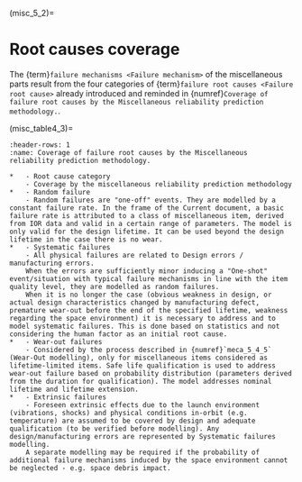 (misc_5_2)=
# Root causes coverage
The {term}`failure mechanisms <Failure mechanism>` of the miscellaneous parts result from the four categories of {term}`failure root causes <Failure root cause>` already introduced and reminded in {numref}`Coverage of failure root causes by the Miscellaneous reliability prediction methodology.`.

(misc_table4_3)=
```{list-table} Coverage of failure root causes by the Miscellaneous reliability prediction methodology.
:header-rows: 1
:name: Coverage of failure root causes by the Miscellaneous reliability prediction methodology.

*   - Root cause category
    - Coverage by the miscellaneous reliability prediction methodology
*   - Random failure
    - Random failures are "one-off" events. They are modelled by a constant failure rate. In the frame of the Current document, a basic failure rate is attributed to a class of miscellaneous item, derived from IOR data and valid in a certain range of parameters. The model is only valid for the design lifetime. It can be used beyond the design lifetime in the case there is no wear.
*   - Systematic failures
    - All physical failures are related to Design errors / manufacturing errors.
    When the errors are sufficiently minor inducing a "One-shot" event/situation with typical failure mechanisms in line with the item quality level, they are modelled as random failures.
    When it is no longer the case (obvious weakness in design, or actual design characteristics changed by manufacturing defect, premature wear-out before the end of the specified lifetime, weakness regarding the space environment) it is necessary to address and to model systematic failures. This is done based on statistics and not considering the human factor as an initial root cause.
*   - Wear-out failures
    - Considered by the process described in {numref}`meca_5_4_5` (Wear-Out modelling), only for miscellaneous items considered as lifetime-limited items. Safe life qualification is used to address wear-out failure based on probability distribution (parameters derived from the duration for qualification). The model addresses nominal lifetime and lifetime extension. 
*   - Extrinsic failures
    - Foreseen extrinsic effects due to the launch environment (vibrations, shocks) and physical conditions in-orbit (e.g. temperature) are assumed to be covered by design and adequate qualification (to be verified before modelling). Any design/manufacturing errors are represented by Systematic failures modelling.
    A separate modelling may be required if the probability of additional failure mechanisms induced by the space environment cannot be neglected - e.g. space debris impact.
```
